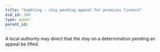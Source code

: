 ```yaml
---
title: "Gambling - stay pending appeal for premises licence"
esd_id: 340
type: power
parent_id:  
---
```


A local authority may direct that the stay on a determination pending an appeal be lifted.


